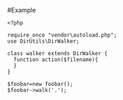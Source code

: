 #Example

    <?php

    require_once "vendor\autoload.php";
    use DirUtils\DirWalker;

    class walker extends DirWalker {
      function action($filename){
      }
    }

    $foobar=new foobar();
    $foobar->walk('.');
